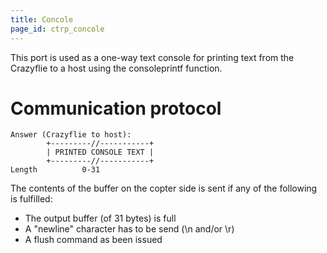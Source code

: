 ```yaml
---
title: Concole
page_id: ctrp_concole
---
```


This port is used as a one-way text console for printing text from the
Crazyflie to a host using the consoleprintf function.

Communication protocol
======================

    Answer (Crazyflie to host):
            +---------//-----------+
            | PRINTED CONSOLE TEXT |
            +---------//-----------+
    Length          0-31

The contents of the buffer on the copter side is sent if any of the
following is fulfilled:

-   The output buffer (of 31 bytes) is full
-   A \"newline\" character has to be send (\\n and/or \\r)
-   A flush command as been issued


